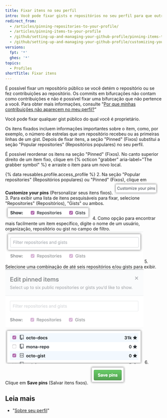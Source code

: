 ```yaml
---
title: Fixar itens no seu perfil
intro: Você pode fixar gists e repositórios no seu perfil para que outras pessoas possam ver seu melhor trabalho rapidamente.
redirect_from:
  - /articles/pinning-repositories-to-your-profile/
  - /articles/pinning-items-to-your-profile
  - /github/setting-up-and-managing-your-github-profile/pinning-items-to-your-profile
  - /github/setting-up-and-managing-your-github-profile/customizing-your-profile/pinning-items-to-your-profile
versions:
  fpt: '*'
  ghes: '*'
topics:
  - Profiles
shortTitle: Fixar itens
---
```


É possível fixar um repositório público se você detém o repositório ou se fez contribuições ao repositório. Os commits em bifurcações não contam como contribuições e não é possível fixar uma bifurcação que não pertence a você. Para obter mais informações, consulte "[Por que minhas contribuições não aparecem no meu perfil?](/articles/why-are-my-contributions-not-showing-up-on-my-profile)"

Você pode fixar qualquer gist público do qual você é proprietário.

Os itens fixados incluem informações importantes sobre o item, como, por exemplo, o número de estrelas que um repositório recebeu ou as primeiras linhas de um gist. Depois de fixar itens, a seção "Pinned" (Fixos) substitui a seção "Popular repositories" (Repositórios populares) no seu perfil.

É possível reordenar os itens na seção "Pinned" (Fixos). No canto superior direito de um item fixo, clique em {% octicon "grabber" aria-label="The grabber symbol" %} e arraste o item para um novo local.

{% data reusables.profile.access_profile %}
2. Na seção "Popular repositories" (Repositórios populares) ou "Pinned" (Fixos), clique em **Customize your pins** (Personalizar seus itens fixos). ![Botão Customize your pins (Personalizar seus itens fixos)](/assets/images/help/profile/customize-pinned-repositories.png)
3. Para exibir uma lista de itens pesquisáveis para fixar, selecione "Repositories" (Repositórios), "Gists" ou ambos. ![Caixas de seleção para escolher os tipos de itens para exibir](/assets/images/help/profile/pinned-repo-picker.png)
4. Como opção para encontrar mais facilmente um item específico, digite o nome de um usuário, organização, repositório ou gist no campo de filtro. ![Filtrar itens](/assets/images/help/profile/pinned-repo-search.png)
5. Selecione uma combinação de até seis repositórios e/ou gists para exibir. ![Selecionar itens](/assets/images/help/profile/select-items-to-pin.png)
6. Clique em **Save pins** (Salvar itens fixos). ![Botão Save pins (Salvar itens fixos)](/assets/images/help/profile/save-pinned-repositories.png)

## Leia mais

- "[Sobre seu perfil](/articles/about-your-profile)"
